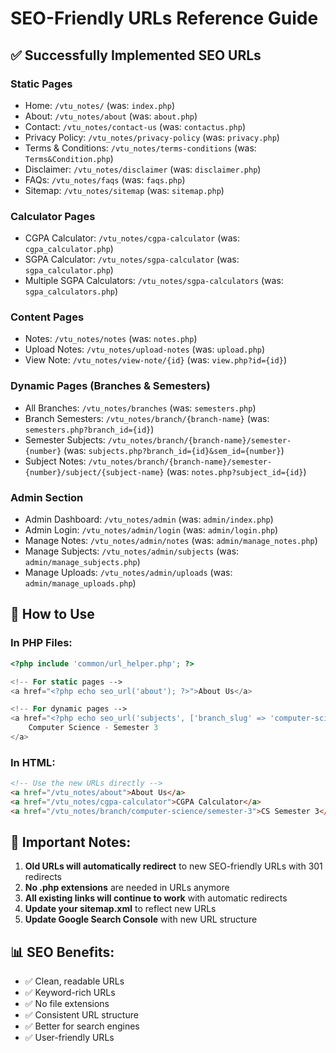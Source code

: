 # SEO-Friendly URLs Reference Guide

## ✅ Successfully Implemented SEO URLs

### Static Pages
- Home: `/vtu_notes/` (was: `index.php`)
- About: `/vtu_notes/about` (was: `about.php`)
- Contact: `/vtu_notes/contact-us` (was: `contactus.php`)
- Privacy Policy: `/vtu_notes/privacy-policy` (was: `privacy.php`)
- Terms & Conditions: `/vtu_notes/terms-conditions` (was: `Terms&Condition.php`)
- Disclaimer: `/vtu_notes/disclaimer` (was: `disclaimer.php`)
- FAQs: `/vtu_notes/faqs` (was: `faqs.php`)
- Sitemap: `/vtu_notes/sitemap` (was: `sitemap.php`)

### Calculator Pages
- CGPA Calculator: `/vtu_notes/cgpa-calculator` (was: `cgpa_calculator.php`)
- SGPA Calculator: `/vtu_notes/sgpa-calculator` (was: `sgpa_calculator.php`)
- Multiple SGPA Calculators: `/vtu_notes/sgpa-calculators` (was: `sgpa_calculators.php`)

### Content Pages
- Notes: `/vtu_notes/notes` (was: `notes.php`)
- Upload Notes: `/vtu_notes/upload-notes` (was: `upload.php`)
- View Note: `/vtu_notes/view-note/{id}` (was: `view.php?id={id}`)

### Dynamic Pages (Branches & Semesters)
- All Branches: `/vtu_notes/branches` (was: `semesters.php`)
- Branch Semesters: `/vtu_notes/branch/{branch-name}` (was: `semesters.php?branch_id={id}`)
- Semester Subjects: `/vtu_notes/branch/{branch-name}/semester-{number}` (was: `subjects.php?branch_id={id}&sem_id={number}`)
- Subject Notes: `/vtu_notes/branch/{branch-name}/semester-{number}/subject/{subject-name}` (was: `notes.php?subject_id={id}`)

### Admin Section
- Admin Dashboard: `/vtu_notes/admin` (was: `admin/index.php`)
- Admin Login: `/vtu_notes/admin/login` (was: `admin/login.php`)
- Manage Notes: `/vtu_notes/admin/notes` (was: `admin/manage_notes.php`)
- Manage Subjects: `/vtu_notes/admin/subjects` (was: `admin/manage_subjects.php`)
- Manage Uploads: `/vtu_notes/admin/uploads` (was: `admin/manage_uploads.php`)

## 🔄 How to Use

### In PHP Files:
```php
<?php include 'common/url_helper.php'; ?>

<!-- For static pages -->
<a href="<?php echo seo_url('about'); ?>">About Us</a>

<!-- For dynamic pages -->
<a href="<?php echo seo_url('subjects', ['branch_slug' => 'computer-science', 'semester' => 3]); ?>">
    Computer Science - Semester 3
</a>
```

### In HTML:
```html
<!-- Use the new URLs directly -->
<a href="/vtu_notes/about">About Us</a>
<a href="/vtu_notes/cgpa-calculator">CGPA Calculator</a>
<a href="/vtu_notes/branch/computer-science/semester-3">CS Semester 3</a>
```

## 🚨 Important Notes:
1. **Old URLs will automatically redirect** to new SEO-friendly URLs with 301 redirects
2. **No .php extensions** are needed in URLs anymore
3. **All existing links will continue to work** with automatic redirects
4. **Update your sitemap.xml** to reflect new URLs
5. **Update Google Search Console** with new URL structure

## 📊 SEO Benefits:
- ✅ Clean, readable URLs
- ✅ Keyword-rich URLs
- ✅ No file extensions
- ✅ Consistent URL structure
- ✅ Better for search engines
- ✅ User-friendly URLs
